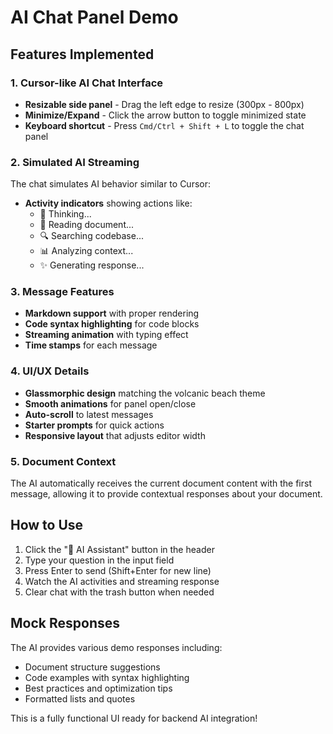 # AI Chat Panel Demo

## Features Implemented

### 1. Cursor-like AI Chat Interface
- **Resizable side panel** - Drag the left edge to resize (300px - 800px)
- **Minimize/Expand** - Click the arrow button to toggle minimized state
- **Keyboard shortcut** - Press `Cmd/Ctrl + Shift + L` to toggle the chat panel

### 2. Simulated AI Streaming
The chat simulates AI behavior similar to Cursor:
- **Activity indicators** showing actions like:
  - 🤔 Thinking...
  - 📖 Reading document...
  - 🔍 Searching codebase...
  - 📊 Analyzing context...
  - ✨ Generating response...

### 3. Message Features
- **Markdown support** with proper rendering
- **Code syntax highlighting** for code blocks
- **Streaming animation** with typing effect
- **Time stamps** for each message

### 4. UI/UX Details
- **Glassmorphic design** matching the volcanic beach theme
- **Smooth animations** for panel open/close
- **Auto-scroll** to latest messages
- **Starter prompts** for quick actions
- **Responsive layout** that adjusts editor width

### 5. Document Context
The AI automatically receives the current document content with the first message, allowing it to provide contextual responses about your document.

## How to Use

1. Click the "🤖 AI Assistant" button in the header
2. Type your question in the input field
3. Press Enter to send (Shift+Enter for new line)
4. Watch the AI activities and streaming response
5. Clear chat with the trash button when needed

## Mock Responses
The AI provides various demo responses including:
- Document structure suggestions
- Code examples with syntax highlighting
- Best practices and optimization tips
- Formatted lists and quotes

This is a fully functional UI ready for backend AI integration! 
